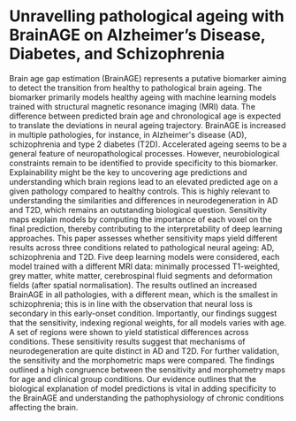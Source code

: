 # Unravelling pathological ageing with BrainAGE on Alzheimer’s Disease, Diabetes, and Schizophrenia

Brain age gap estimation (BrainAGE) represents a putative biomarker aiming to detect the transition from healthy to pathological brain ageing. The biomarker primarily models healthy ageing with machine learning models trained with structural magnetic resonance imaging (MRI) data. The difference between predicted brain age and chronological age is expected to translate the deviations in neural ageing trajectory. BrainAGE is increased in multiple pathologies, for instance, in Alzheimer's disease (AD), schizophrenia and type 2 diabetes (T2D). Accelerated ageing seems to be a general feature of neuropathological processes. However, neurobiological constraints remain to be identified to provide specificity to this biomarker. Explainability might be the key to uncovering age predictions and understanding which brain regions lead to an elevated predicted age on a given pathology compared to healthy controls. This is highly relevant to understanding the similarities and differences in neurodegeneration in AD and T2D, which remains an outstanding biological question. Sensitivity maps explain models by computing the importance of each voxel on the final prediction, thereby contributing to the interpretability of deep learning approaches.  This paper assesses whether sensitivity maps yield different results across three conditions related to pathological neural ageing: AD, schizophrenia and T2D. Five deep learning models were considered, each model trained with a different MRI data: minimally processed T1-weighted, grey matter, white matter, cerebrospinal fluid segments and deformation fields (after spatial normalisation). The results outlined an increased BrainAGE in all pathologies, with a different mean, which is the smallest in schizophrenia; this is in line with the observation that neural loss is secondary in this early-onset condition. Importantly, our findings suggest that the sensitivity, indexing regional weights, for all models varies with age.  A set of regions were shown to yield statistical differences across conditions. These sensitivity results suggest that mechanisms of neurodegeneration are quite distinct in AD and T2D. For further validation, the sensitivity and the morphometric maps were compared. The findings outlined a high congruence between the sensitivity and morphometry maps for age and clinical group conditions. Our evidence outlines that the biological explanation of model predictions is vital in adding specificity to the BrainAGE and understanding the pathophysiology of chronic conditions affecting the brain.

